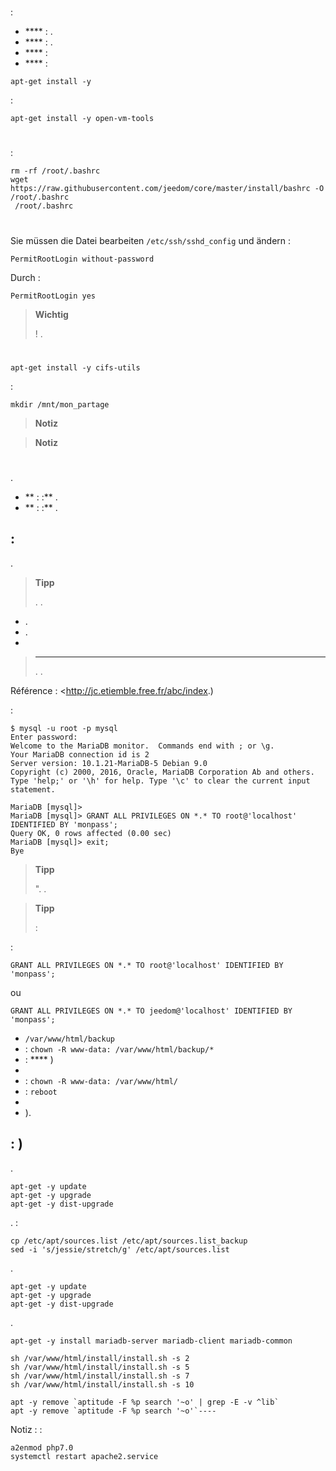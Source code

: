 # 

# 

 :

-   **** : .
-   **** : .
-   **** : 
-   **** : 

``apt-get install -y    ``

:

``apt-get install -y open-vm-tools``

# 

 :

````
rm -rf /root/.bashrc
wget https://raw.githubusercontent.com/jeedom/core/master/install/bashrc -O /root/.bashrc
 /root/.bashrc
````

# 

Sie müssen die Datei bearbeiten ``/etc/ssh/sshd_config`` und ändern :

``PermitRootLogin without-password``

Durch :

``PermitRootLogin yes``

> **Wichtig**
>
>  ! .

# 



``apt-get install -y cifs-utils``

 :

``mkdir /mnt/mon_partage``

> **Notiz**
>
> 



    

> **Notiz**
>
> 

# 

.

-   ** :  :** .
-   ** :  :** .

##  : 

.

> **Tipp**
>
> . .

-   .
-   .
-    [](https://github.com/jeedom/documentation/blob/master/installation/de_DE/other.asciidoc)

>****
>
>. .

Référence : <http://jc.etiemble.free.fr/abc/index.)

 :

````
$ mysql -u root -p mysql
Enter password:
Welcome to the MariaDB monitor.  Commands end with ; or \g.
Your MariaDB connection id is 2
Server version: 10.1.21-MariaDB-5 Debian 9.0
Copyright (c) 2000, 2016, Oracle, MariaDB Corporation Ab and others.
Type 'help;' or '\h' for help. Type '\c' to clear the current input statement.

MariaDB [mysql]>
MariaDB [mysql]> GRANT ALL PRIVILEGES ON *.* TO root@'localhost' IDENTIFIED BY 'monpass';
Query OK, 0 rows affected (0.00 sec)
MariaDB [mysql]> exit;
Bye
````

> **Tipp**
>
> ". .

> **Tipp**
>
>  : 

 :

``GRANT ALL PRIVILEGES ON *.* TO root@'localhost' IDENTIFIED BY 'monpass';``

ou

``GRANT ALL PRIVILEGES ON *.* TO jeedom@'localhost' IDENTIFIED BY 'monpass';``

-    ``/var/www/html/backup``
-    : ``chown -R www-data: /var/www/html/backup/*``
-    :  **** )
-   
-    : ``chown -R www-data: /var/www/html/``
-    : `reboot`
-   
-   ).

##  : )

.

````
apt-get -y update
apt-get -y upgrade
apt-get -y dist-upgrade
````

. :

````
cp /etc/apt/sources.list /etc/apt/sources.list_backup
sed -i 's/jessie/stretch/g' /etc/apt/sources.list
````

.

````
apt-get -y update
apt-get -y upgrade
apt-get -y dist-upgrade
````

.

``apt-get -y install mariadb-server mariadb-client mariadb-common``



````
sh /var/www/html/install/install.sh -s 2
sh /var/www/html/install/install.sh -s 5
sh /var/www/html/install/install.sh -s 7
sh /var/www/html/install/install.sh -s 10
````



````
apt -y remove `aptitude -F %p search '~o' | grep -E -v ^lib`
apt -y remove `aptitude -F %p search '~o'`----
````

Notiz :  :

````
a2enmod php7.0
systemctl restart apache2.service
````
